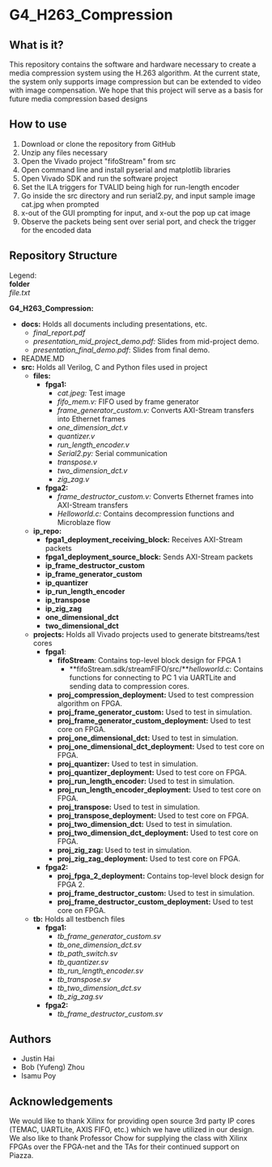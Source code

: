 # G4_H263_Compression
## What is it?
This repository contains the software and hardware necessary to create a media compression system using the H.263 algorithm. At the current state, the system only supports image compression but can be extended to video with image compensation. We hope that this project will serve as a basis for future media compression based designs
## How to use
1. Download or clone the repository from GitHub
2. Unzip any files necessary
3. Open the Vivado project "fifoStream" from src
4. Open command line and install pyserial and matplotlib libraries
5. Open Vivado SDK and run the software project
6. Set the ILA triggers for TVALID being high for run-length encoder
7. Go inside the src directory and run serial2.py, and input sample image cat.jpg when prompted
8. x-out of the GUI prompting for input, and x-out the pop up cat image
9. Observe the packets being sent over serial port, and check the trigger for the encoded data

## Repository Structure
Legend:  
**folder**  
*file.txt*  

**G4_H263_Compression:**
* **docs:** Holds all documents including presentations, etc.  
  * *final_report.pdf*
  * *presentation_mid_project_demo.pdf:* Slides from mid-project demo.
  * *presentation_final_demo.pdf*: Slides from final demo. 
* README.MD
* **src:** Holds all Verilog, C and Python files used in project
  * **files:**
    * **fpga1:**
      * *cat.jpeg:* Test image
      * *fifo_mem.v:* FIFO used by frame generator
      * *frame_generator_custom.v:* Converts AXI-Stream transfers into Ethernet frames
      * *one_dimension_dct.v*
      * *quantizer.v*
      * *run_length_encoder.v*
      * *Serial2.py:* Serial communication
      * *transpose.v*
      * *two_dimension_dct.v*
      * *zig_zag.v*
    * **fpga2:**
      * *frame_destructor_custom.v:* Converts Ethernet frames into AXI-Stream transfers
      * *Helloworld.c:* Contains decompression functions and Microblaze flow
  * **ip_repo:**
    * **fpga1_deployment_receiving_block:** Receives AXI-Stream packets
    * **fpga1_deployment_source_block:** Sends AXI-Stream packets
    * **ip_frame_destructor_custom**
    * **ip_frame_generator_custom**
    * **ip_quantizer**
    * **ip_run_length_encoder**
    * **ip_transpose**
    * **ip_zig_zag**
    * **one_dimensional_dct**
    * **two_dimensional_dct**
  * **projects:** Holds all Vivado projects used to generate bitstreams/test cores
    * **fpga1**:
      * **fifoStream**: Contains top-level block design for FPGA 1
        * **fifoStream.sdk/streamFIFO/src/***helloworld.c*: Contains functions for connecting to PC 1 via UARTLite and sending data to   compression cores.
      * **proj_compression_deployment:** Used to test compression algorithm on FPGA.
      * **proj_frame_generator_custom:** Used to test in simulation.
      * **proj_frame_generator_custom_deployment:** Used to test core on FPGA.
      * **proj_one_dimensional_dct:** Used to test in simulation.
      * **proj_one_dimensional_dct_deployment:** Used to test core on FPGA.
      * **proj_quantizer:** Used to test in simulation.
      * **proj_quantizer_deployment:** Used to test core on FPGA.
      * **proj_run_length_encoder:** Used to test in simulation. 
      * **proj_run_length_encoder_deployment:** Used to test core on FPGA.
      * **proj_transpose:** Used to test in simulation.
      * **proj_transpose_deployment:** Used to test core on FPGA.
      * **proj_two_dimension_dct:** Used to test in simulation.
      * **proj_two_dimension_dct_deployment:** Used to test core on FPGA.
      * **proj_zig_zag:** Used to test in simulation.
      * **proj_zig_zag_deployment:** Used to test core on FPGA.
    * **fpga2:**
      * **proj_fpga_2_deployment:** Contains top-level block design for FPGA 2. 
      * **proj_frame_destructor_custom:** Used to test in simulation.
      * **proj_frame_destructor_custom_deployment:** Used to test core on FPGA.
  * **tb:** Holds all testbench files
    * **fpga1:**
      * *tb_frame_generator_custom.sv*
      * *tb_one_dimension_dct.sv*
      * *tb_path_switch.sv*
      * *tb_quantizer.sv*
      * *tb_run_length_encoder.sv*
      * *tb_transpose.sv*
      * *tb_two_dimension_dct.sv*
      * *tb_zig_zag.sv*
    * **fpga2:**
      * *tb_frame_destructor_custom.sv*

## Authors
* Justin Hai
* Bob (Yufeng) Zhou
* Isamu Poy

## Acknowledgements
We would like to thank Xilinx for providing open source 3rd party IP cores (TEMAC, UARTLite, AXIS FIFO, etc.) which we have utilized in our design. We also like to thank Professor Chow for supplying the class with Xilinx FPGAs over the FPGA-net and the TAs for their continued support on Piazza.
